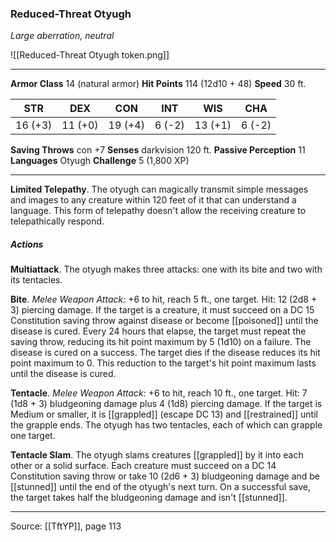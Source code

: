 ### Reduced-Threat Otyugh
_Large aberration, neutral_

![[Reduced-Threat Otyugh token.png]]


---

**Armor Class** 14 (natural armor)
**Hit Points** 114 (12d10 + 48)
**Speed** 30 ft.

| STR     | DEX     | CON     | INT     | WIS     | CHA     |
|---------|---------|---------|---------|---------|---------|
| 16 (+3) | 11 (+0) | 19 (+4) | 6 (-2) | 13 (+1) | 6 (-2) |

**Saving Throws** con +7
**Senses** darkvision 120 ft.
**Passive Perception** 11
**Languages** Otyugh
**Challenge** 5 (1,800 XP)

---

**Limited Telepathy**. The otyugh can magically transmit simple messages and images to any creature within 120 feet of it that can understand a language. This form of telepathy doesn't allow the receiving creature to telepathically respond.

##### Actions
**Multiattack**. The otyugh makes three attacks: one with its bite and two with its tentacles.

**Bite**. _Melee Weapon Attack:_ +6 to hit, reach 5 ft., one target. Hit: 12 (2d8 + 3) piercing damage. If the target is a creature, it must succeed on a DC 15 Constitution saving throw against disease or become [[poisoned]] until the disease is cured. Every 24 hours that elapse, the target must repeat the saving throw, reducing its hit point maximum by 5 (1d10) on a failure. The disease is cured on a success. The target dies if the disease reduces its hit point maximum to 0. This reduction to the target's hit point maximum lasts until the disease is cured.

**Tentacle**. _Melee Weapon Attack:_ +6 to hit, reach 10 ft., one target. Hit: 7 (1d8 + 3) bludgeoning damage plus 4 (1d8) piercing damage. If the target is Medium or smaller, it is [[grappled]] (escape DC 13) and [[restrained]] until the grapple ends. The otyugh has two tentacles, each of which can grapple one target.

**Tentacle Slam**. The otyugh slams creatures [[grappled]] by it into each other or a solid surface. Each creature must succeed on a DC 14 Constitution saving throw or take 10 (2d6 + 3) bludgeoning damage and be [[stunned]] until the end of the otyugh's next turn. On a successful save, the target takes half the bludgeoning damage and isn't [[stunned]].


---

Source: [[TftYP]], page 113